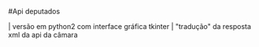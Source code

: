 #Api deputados

| versão em python2 com interface gráfica tkinter
| "tradução" da resposta xml da api da câmara 



